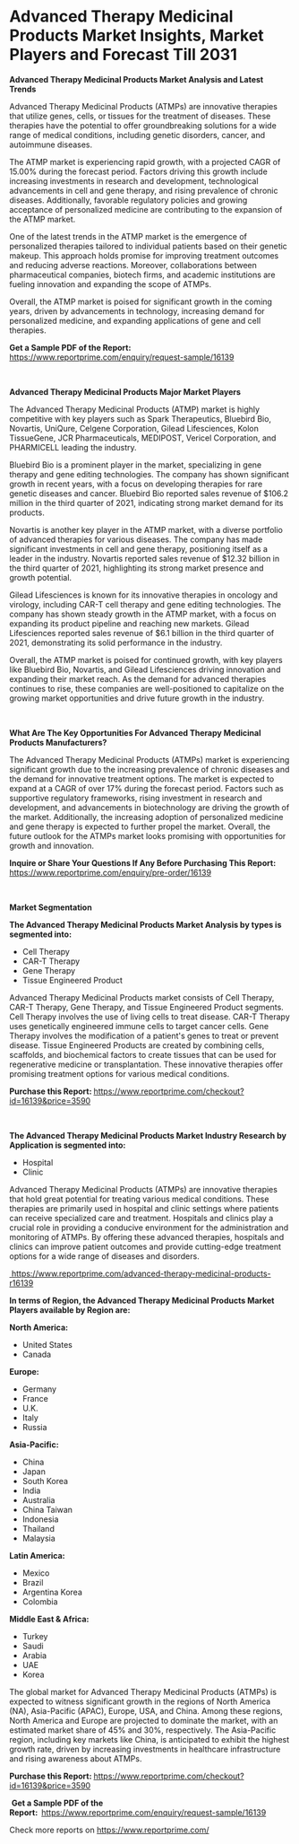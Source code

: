 <p><h1>Advanced Therapy Medicinal Products Market Insights, Market Players and Forecast Till 2031</h1></p><p><strong>Advanced Therapy Medicinal Products Market Analysis and Latest Trends</strong></p>
<p><p>Advanced Therapy Medicinal Products (ATMPs) are innovative therapies that utilize genes, cells, or tissues for the treatment of diseases. These therapies have the potential to offer groundbreaking solutions for a wide range of medical conditions, including genetic disorders, cancer, and autoimmune diseases.</p><p>The ATMP market is experiencing rapid growth, with a projected CAGR of 15.00% during the forecast period. Factors driving this growth include increasing investments in research and development, technological advancements in cell and gene therapy, and rising prevalence of chronic diseases. Additionally, favorable regulatory policies and growing acceptance of personalized medicine are contributing to the expansion of the ATMP market.</p><p>One of the latest trends in the ATMP market is the emergence of personalized therapies tailored to individual patients based on their genetic makeup. This approach holds promise for improving treatment outcomes and reducing adverse reactions. Moreover, collaborations between pharmaceutical companies, biotech firms, and academic institutions are fueling innovation and expanding the scope of ATMPs.</p><p>Overall, the ATMP market is poised for significant growth in the coming years, driven by advancements in technology, increasing demand for personalized medicine, and expanding applications of gene and cell therapies.</p></p>
<p><strong>Get a Sample PDF of the Report:&nbsp;</strong> <a href="https://www.reportprime.com/enquiry/request-sample/16139">https://www.reportprime.com/enquiry/request-sample/16139</a></p>
<p>&nbsp;</p>
<p><strong>Advanced Therapy Medicinal Products Major Market Players</strong></p>
<p><p>The Advanced Therapy Medicinal Products (ATMP) market is highly competitive with key players such as Spark Therapeutics, Bluebird Bio, Novartis, UniQure, Celgene Corporation, Gilead Lifesciences, Kolon TissueGene, JCR Pharmaceuticals, MEDIPOST, Vericel Corporation, and PHARMICELL leading the industry.</p><p>Bluebird Bio is a prominent player in the market, specializing in gene therapy and gene editing technologies. The company has shown significant growth in recent years, with a focus on developing therapies for rare genetic diseases and cancer. Bluebird Bio reported sales revenue of $106.2 million in the third quarter of 2021, indicating strong market demand for its products.</p><p>Novartis is another key player in the ATMP market, with a diverse portfolio of advanced therapies for various diseases. The company has made significant investments in cell and gene therapy, positioning itself as a leader in the industry. Novartis reported sales revenue of $12.32 billion in the third quarter of 2021, highlighting its strong market presence and growth potential.</p><p>Gilead Lifesciences is known for its innovative therapies in oncology and virology, including CAR-T cell therapy and gene editing technologies. The company has shown steady growth in the ATMP market, with a focus on expanding its product pipeline and reaching new markets. Gilead Lifesciences reported sales revenue of $6.1 billion in the third quarter of 2021, demonstrating its solid performance in the industry.</p><p>Overall, the ATMP market is poised for continued growth, with key players like Bluebird Bio, Novartis, and Gilead Lifesciences driving innovation and expanding their market reach. As the demand for advanced therapies continues to rise, these companies are well-positioned to capitalize on the growing market opportunities and drive future growth in the industry.</p></p>
<p>&nbsp;</p>
<p><strong>What Are The Key Opportunities For Advanced Therapy Medicinal Products Manufacturers?</strong></p>
<p><p>The Advanced Therapy Medicinal Products (ATMPs) market is experiencing significant growth due to the increasing prevalence of chronic diseases and the demand for innovative treatment options. The market is expected to expand at a CAGR of over 17% during the forecast period. Factors such as supportive regulatory frameworks, rising investment in research and development, and advancements in biotechnology are driving the growth of the market. Additionally, the increasing adoption of personalized medicine and gene therapy is expected to further propel the market. Overall, the future outlook for the ATMPs market looks promising with opportunities for growth and innovation.</p></p>
<p><strong>Inquire or Share Your Questions If Any Before Purchasing This Report:</strong> <a href="https://www.reportprime.com/enquiry/pre-order/16139">https://www.reportprime.com/enquiry/pre-order/16139</a></p>
<p>&nbsp;</p>
<p><strong>Market Segmentation</strong></p>
<p><strong>The Advanced Therapy Medicinal Products Market Analysis by types is segmented into:</strong></p>
<p><ul><li>Cell Therapy</li><li>CAR-T Therapy</li><li>Gene Therapy</li><li>Tissue Engineered Product</li></ul></p>
<p><p>Advanced Therapy Medicinal Products market consists of Cell Therapy, CAR-T Therapy, Gene Therapy, and Tissue Engineered Product segments. Cell Therapy involves the use of living cells to treat disease. CAR-T Therapy uses genetically engineered immune cells to target cancer cells. Gene Therapy involves the modification of a patient's genes to treat or prevent disease. Tissue Engineered Products are created by combining cells, scaffolds, and biochemical factors to create tissues that can be used for regenerative medicine or transplantation. These innovative therapies offer promising treatment options for various medical conditions.</p></p>
<p><strong>Purchase this Report:&nbsp;</strong><a href="https://www.reportprime.com/checkout?id=16139&price=3590">https://www.reportprime.com/checkout?id=16139&price=3590</a></p>
<p>&nbsp;</p>
<p><strong>The Advanced Therapy Medicinal Products Market Industry Research by Application is segmented into:</strong></p>
<p><ul><li>Hospital</li><li>Clinic</li></ul></p>
<p><p>Advanced Therapy Medicinal Products (ATMPs) are innovative therapies that hold great potential for treating various medical conditions. These therapies are primarily used in hospital and clinic settings where patients can receive specialized care and treatment. Hospitals and clinics play a crucial role in providing a conducive environment for the administration and monitoring of ATMPs. By offering these advanced therapies, hospitals and clinics can improve patient outcomes and provide cutting-edge treatment options for a wide range of diseases and disorders.</p></p>
<p><a href="https://www.reportprime.com/advanced-therapy-medicinal-products-r16139">&nbsp;https://www.reportprime.com/advanced-therapy-medicinal-products-r16139</a></p>
<p><strong>In terms of Region, the Advanced Therapy Medicinal Products Market Players available by Region are:</strong></p>
<p>
    <p> <strong> North America: </strong>
        <ul>
            <li>United States</li>
            <li>Canada</li>
        </ul>
        </p> 
    <p> <strong> Europe: </strong>
        <ul>
            <li>Germany</li>
            <li>France</li>
            <li>U.K.</li>
            <li>Italy</li>
            <li>Russia</li>
        </ul>
        </p> 
    <p> <strong> Asia-Pacific: </strong>
        <ul>
            <li>China</li>
            <li>Japan</li>
            <li>South Korea</li>
            <li>India</li>
            <li>Australia</li>
            <li>China Taiwan</li>
            <li>Indonesia</li>
            <li>Thailand</li>
            <li>Malaysia</li>
        </ul>
        </p> 
    <p> <strong> Latin America: </strong>
        <ul>
            <li>Mexico</li>
            <li>Brazil</li>
            <li>Argentina Korea</li>
            <li>Colombia</li>
        </ul>
        </p> 
    <p> <strong> Middle East & Africa: </strong>
        <ul>
            <li>Turkey</li>
            <li>Saudi</li>
            <li>Arabia</li>
            <li>UAE</li>
            <li>Korea</li>
        </ul>
    </p>
    </p>
<p><p>The global market for Advanced Therapy Medicinal Products (ATMPs) is expected to witness significant growth in the regions of North America (NA), Asia-Pacific (APAC), Europe, USA, and China. Among these regions, North America and Europe are projected to dominate the market, with an estimated market share of 45% and 30%, respectively. The Asia-Pacific region, including key markets like China, is anticipated to exhibit the highest growth rate, driven by increasing investments in healthcare infrastructure and rising awareness about ATMPs.</p></p>
<p><strong>Purchase this Report: </strong><a href="https://www.reportprime.com/checkout?id=16139&price=3590">https://www.reportprime.com/checkout?id=16139&price=3590</a></p>
<p>&nbsp;<strong>Get a Sample PDF of the Report:&nbsp;&nbsp;</strong><a href="https://www.reportprime.com/enquiry/request-sample/16139">https://www.reportprime.com/enquiry/request-sample/16139</a></p>
<p><strong></strong></p>
<p>Check more reports on <a href="https://www.reportprime.com/">https://www.reportprime.com/</a></p>
